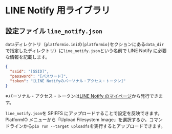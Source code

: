 # LINE Notify 用ライブラリ

## 設定ファイル `line_notify.json`

`data`ディレクトリ（`platformio.ini`の`[platformio]`セクションにある`data_dir`で指定したディレクトリ）に`line_notify.json`という名前で LINE Notify に必要な情報を記載します。

```line_notify.json
{
  "ssid": "[SSID]",
  "password": "[パスワード]",
  "token": "[LINE Notifyのパーソナル・アクセス・トークン]"
}
```

※パーソナル・アクセス・トークンは[LINE Notify のマイページ](https://notify-bot.line.me/my/)から発行できます。

`line_notify.json`を SPIFFS にアップロードすることで設定を反映できます。PlatformIO メニューから「Upload Filesystem Image」を選択するか，コマンドラインから`pio run --target uploadfs`を実行するとアップロードできます。
